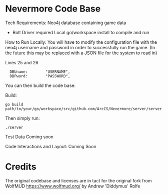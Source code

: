 # Nevermore Code Base

Tech Requirements:
  Neo4j database containing game data
   - Bolt Driver required
  Local go/workspace install to compile and run

How to Run Locally:
  You will have to modify the configuration file with the neo4j username and password in order to successfully run the game.
  (In the future this may be replaced with a JSON file for the system to read in)
  
  Lines 25 and 26
  ```
	DBUname:		"USERNAME",
	DBPword:		"PASSWORD",
  ```
  
  You can then build the code base:
  
  
  Build: 
  ```
  go build path/to/your/go/workspace/src/github.com/ArcCS/Nevermore/server/server.go
  ```

  Then simply run:
  ```
  ./server
  ```
  

Test Data
  Coming soon

Code Interactions and Layout:
  Coming Soon

# Credits
The original codebase and licenses are in tact for the original fork from WolfMUD https://www.wolfmud.org/ by Andrew 'Diddymus' Rolfe
